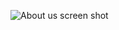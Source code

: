 ![About us screen shot](/react-1-hw/public/home/screencapture-localhost-3000-about-us-2024-08-30-00_28_52.png)




